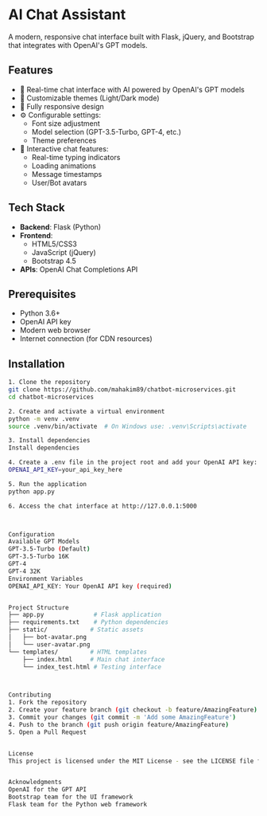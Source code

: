 # AI Chat Assistant

A modern, responsive chat interface built with Flask, jQuery, and Bootstrap that integrates with OpenAI's GPT models.

## Features

- 🤖 Real-time chat interface with AI powered by OpenAI's GPT models
- 🎨 Customizable themes (Light/Dark mode)
- 📱 Fully responsive design
- ⚙️ Configurable settings:
  - Font size adjustment
  - Model selection (GPT-3.5-Turbo, GPT-4, etc.)
  - Theme preferences
- 💬 Interactive chat features:
  - Real-time typing indicators
  - Loading animations
  - Message timestamps
  - User/Bot avatars

## Tech Stack

- **Backend**: Flask (Python)
- **Frontend**:
  - HTML5/CSS3
  - JavaScript (jQuery)
  - Bootstrap 4.5
- **APIs**: OpenAI Chat Completions API

## Prerequisites

- Python 3.6+
- OpenAI API key
- Modern web browser
- Internet connection (for CDN resources)

## Installation

```bash
1. Clone the repository
git clone https://github.com/mahakim89/chatbot-microservices.git
cd chatbot-microservices

2. Create and activate a virtual environment
python -m venv .venv
source .venv/bin/activate  # On Windows use: .venv\Scripts\activate

3. Install dependencies
Install dependencies

4. Create a .env file in the project root and add your OpenAI API key:
OPENAI_API_KEY=your_api_key_here

5. Run the application
python app.py

6. Access the chat interface at http://127.0.0.1:5000



Configuration
Available GPT Models
GPT-3.5-Turbo (Default)
GPT-3.5-Turbo 16K
GPT-4
GPT-4 32K
Environment Variables
OPENAI_API_KEY: Your OpenAI API key (required)


Project Structure
├── app.py              # Flask application
├── requirements.txt    # Python dependencies
├── static/            # Static assets
│   ├── bot-avatar.png
│   └── user-avatar.png
└── templates/         # HTML templates
    ├── index.html     # Main chat interface
    └── index_test.html # Testing interface



Contributing
1. Fork the repository
2. Create your feature branch (git checkout -b feature/AmazingFeature)
3. Commit your changes (git commit -m 'Add some AmazingFeature')
4. Push to the branch (git push origin feature/AmazingFeature)
5. Open a Pull Request


License
This project is licensed under the MIT License - see the LICENSE file for details.


Acknowledgments
OpenAI for the GPT API
Bootstrap team for the UI framework
Flask team for the Python web framework
```
